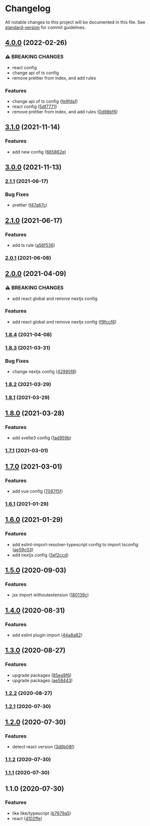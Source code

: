 # Changelog

All notable changes to this project will be documented in this file. See [standard-version](https://github.com/conventional-changelog/standard-version) for commit guidelines.

## [4.0.0](https://github.com/ekilzen/eslint-config-like/compare/v3.1.0...v4.0.0) (2022-02-26)


### ⚠ BREAKING CHANGES

* react config
* change api of ts config
* remove prettier from index, and add rules

### Features

* change api of ts config ([fe9fda1](https://github.com/ekilzen/eslint-config-like/commit/fe9fda1a138ed456acf722b47a5a10e3410db219))
* react config ([5df7771](https://github.com/ekilzen/eslint-config-like/commit/5df7771b3a25fafd81bd94261b09137749f69594))
* remove prettier from index, and add rules ([0d98bf6](https://github.com/ekilzen/eslint-config-like/commit/0d98bf69ac07ff021950131cd07a9b6bcc635354))

## [3.1.0](https://github.com/ekilzen/eslint-config-like/compare/v3.0.0...v3.1.0) (2021-11-14)


### Features

* add new config ([665862e](https://github.com/ekilzen/eslint-config-like/commit/665862e238c59fd554faad482ad684386edc6c18))

## [3.0.0](https://github.com/ekilzen/eslint-config-like/compare/v2.1.1...v3.0.0) (2021-11-13)

### [2.1.1](https://github.com/ekilzen/eslint-config-like/compare/v2.1.0...v2.1.1) (2021-06-17)


### Bug Fixes

* prettier ([f47a67c](https://github.com/ekilzen/eslint-config-like/commit/f47a67c8704545c6c6fcca861980f18e8b1ed4b0))

## [2.1.0](https://github.com/ekilzen/eslint-config-like/compare/v2.0.1...v2.1.0) (2021-06-17)


### Features

* add ts rule ([a56f536](https://github.com/ekilzen/eslint-config-like/commit/a56f53633a89d488cdaa14cc124dd7c281d8f599))

### [2.0.1](https://github.com/ekilzen/eslint-config-like/compare/v2.0.0...v2.0.1) (2021-06-08)

## [2.0.0](https://github.com/ekilzen/eslint-config-like/compare/v1.8.4...v2.0.0) (2021-04-09)


### ⚠ BREAKING CHANGES

* add react global and remove nextjs config

### Features

* add react global and remove nextjs config ([f9fccf6](https://github.com/ekilzen/eslint-config-like/commit/f9fccf68fde61222d3f71172eaf861291aa2dc86))

### [1.8.4](https://github.com/ekilzen/eslint-config-like/compare/v1.8.3...v1.8.4) (2021-04-08)

### [1.8.3](https://github.com/ekilzen/eslint-config-like/compare/v1.8.2...v1.8.3) (2021-03-31)


### Bug Fixes

* change nextjs config ([42995f8](https://github.com/ekilzen/eslint-config-like/commit/42995f87f13d0bb6e7d597eb2a9d4f336080d936))

### [1.8.2](https://github.com/ekilzen/eslint-config-like/compare/v1.8.1...v1.8.2) (2021-03-29)

### [1.8.1](https://github.com/ekilzen/eslint-config-like/compare/v1.8.0...v1.8.1) (2021-03-29)

## [1.8.0](https://github.com/ekilzen/eslint-config-like/compare/v1.7.1...v1.8.0) (2021-03-28)


### Features

* add svelte3 config ([1ad959b](https://github.com/ekilzen/eslint-config-like/commit/1ad959be9cbfcb800737cb205d68dc2d7373e8f6))

### [1.7.1](https://github.com/ekilzen/eslint-config-like/compare/v1.7.0...v1.7.1) (2021-03-01)

## [1.7.0](https://github.com/ekilzen/eslint-config-like/compare/v1.6.1...v1.7.0) (2021-03-01)


### Features

* add vue config ([7087f5f](https://github.com/ekilzen/eslint-config-like/commit/7087f5fdd54f5b1356595bb6db6524b54826c760))

### [1.6.1](https://github.com/lastingman/eslint-config-like/compare/v1.6.0...v1.6.1) (2021-01-29)

## [1.6.0](https://github.com/lastingman/eslint-config-like/compare/v1.5.0...v1.6.0) (2021-01-29)


### Features

* add eslint-import-resolver-typescript config to import tsconfig ([ae59c03](https://github.com/lastingman/eslint-config-like/commit/ae59c03f1e672244d09d47f0c572686787359499))
* add nextjs config ([3ef2ccd](https://github.com/lastingman/eslint-config-like/commit/3ef2ccd1df790dea16aa03bc5e235966ccee9519))

## [1.5.0](https://github.com/lastingman/eslint-config-like/compare/v1.4.0...v1.5.0) (2020-09-03)


### Features

* jsx import withoutextension ([180139c](https://github.com/lastingman/eslint-config-like/commit/180139cdf0bcbd9c5deceaeeb115548b3b6b7d94))

## [1.4.0](https://github.com/lastingman/eslint-config-like/compare/v1.3.0...v1.4.0) (2020-08-31)


### Features

* add eslint plugin import ([44a8a82](https://github.com/lastingman/eslint-config-like/commit/44a8a8265799d3cddd60e5b93595b5885569c5f8))

## [1.3.0](https://github.com/lastingman/eslint-config-like/compare/v1.2.2...v1.3.0) (2020-08-27)


### Features

* upgrade packages ([85ea9f6](https://github.com/lastingman/eslint-config-like/commit/85ea9f6a86ae7b74f94fe0d823d2fe9144b29524))
* upgrade packages ([ae58443](https://github.com/lastingman/eslint-config-like/commit/ae584432efa2a9949d0952fcee375fa89b4f3e5f))

### [1.2.2](https://github.com/lastingman/eslint-config-like/compare/v1.2.1...v1.2.2) (2020-08-27)

### [1.2.1](https://github.com/lastingman/eslint-config-like/compare/v1.2.0...v1.2.1) (2020-07-30)

## [1.2.0](https://github.com/lastingman/eslint-config-like/compare/v1.1.2...v1.2.0) (2020-07-30)


### Features

* detect react version ([3d6b08f](https://github.com/lastingman/eslint-config-like/commit/3d6b08ffacd20847fff8db8b6bfcfded8aa4d2d6))

### [1.1.2](https://github.com/lastingman/eslint-config-like/compare/v1.1.1...v1.1.2) (2020-07-30)

### [1.1.1](https://github.com/lastingman/eslint-config-like/compare/v1.1.0...v1.1.1) (2020-07-30)

## 1.1.0 (2020-07-30)


### Features

* like like/typescript ([b7679a5](https://github.com/lastingman/eslint-config-like/commit/b7679a5dc0d799519b9cbd3db709bd80f85655f4))
* react ([4102ffe](https://github.com/lastingman/eslint-config-like/commit/4102ffe733bc3707b322fedb8a3186e5e5eb2dfb))
